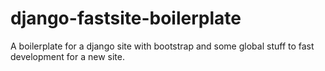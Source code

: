 django-fastsite-boilerplate
===========================

A boilerplate for a django site with bootstrap and some global stuff to fast development for a new site.
